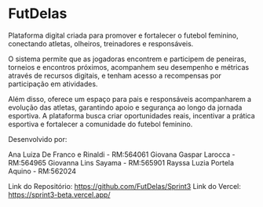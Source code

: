 # FutDelas

Plataforma digital criada para promover e fortalecer o futebol feminino, conectando atletas, olheiros, treinadores e responsáveis.  

O sistema permite que as jogadoras encontrem e participem de peneiras, torneios e encontros próximos, acompanhem seu desempenho e métricas através de recursos digitais, e tenham acesso a recompensas por participação em atividades.  

Além disso, oferece um espaço para pais e responsáveis acompanharem a evolução das atletas, garantindo apoio e segurança ao longo da jornada esportiva. A plataforma busca criar oportunidades reais, incentivar a prática esportiva e fortalecer a comunidade do futebol feminino.

Desenvolvido por:

Ana Luiza De Franco e Rinaldi - RM:564061 
Giovana Gaspar Larocca - RM:564965 
Giovanna Lins Sayama - RM:565901 
Rayssa Luzia Portela Aquino - RM:562024

Link do Repositório: https://github.com/FutDelas/Sprint3
Link do Vercel: https://sprint3-beta.vercel.app/

